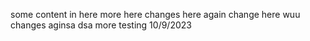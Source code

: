 some content in here
more here
changes here again
change here wuu
changes aginsa 
dsa
more testing 10/9/2023
